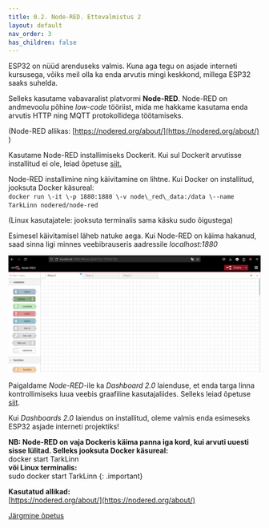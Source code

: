 ```yaml
---
title: 0.2. Node-RED. Ettevalmistus 2
layout: default
nav_order: 3
has_children: false
---
```


ESP32 on nüüd arenduseks valmis. Kuna aga tegu on asjade interneti kursusega, võiks meil olla ka enda arvutis mingi keskkond, millega ESP32 saaks suhelda. 

Selleks kasutame vabavaralist platvormi **Node-RED**. Node-RED on andmevoolu põhine *low-code* tööriist, mida me hakkame kasutama enda arvutis HTTP ning MQTT protokollidega töötamiseks.

(Node-RED allikas: [https://nodered.org/about/](https://nodered.org/about/) )

Kasutame Node-RED installimiseks Dockerit. Kui sul Dockerit arvutisse installitud ei ole, leiad õpetuse [siit.](https://docs.docker.com/desktop/)

Node-RED installimine ning käivitamine on lihtne. Kui Docker on installitud, jooksuta Docker käsureal:  
`docker run \-it \-p 1880:1880 \-v node\_red\_data:/data \--name TarkLinn nodered/node-red`

(Linux kasutajatele: jooksuta terminalis sama käsku sudo õigustega)

Esimesel käivitamisel läheb natuke aega. Kui Node-RED on käima hakanud, saad sinna ligi minnes veebibrauseris aadressile *localhost:1880*

![Node-RED](./pildid/1.png)

Paigaldame *Node-RED*\-ile ka *Dashboard 2.0* laienduse, et enda targa linna kontrollimiseks luua veebis graafiline kasutajaliides. Selleks leiad õpetuse [siit](https://dashboard.flowfuse.com/getting-started.html).

Kui *Dashboards 2.0* laiendus on installitud, oleme valmis enda esimeseks ESP32 asjade interneti projektiks!

**NB: Node-RED on vaja Dockeris käima panna iga kord, kui arvuti uuesti sisse lülitad. Selleks jooksuta Docker käsureal:**  
docker start TarkLinn  
**või Linux terminalis:**  
sudo docker start TarkLinn
{: .important}

**Kasutatud allikad:**  
[https://nodered.org/about/](https://nodered.org/about/)

[Järgmine õpetus](../HTTP-info-saamine/)